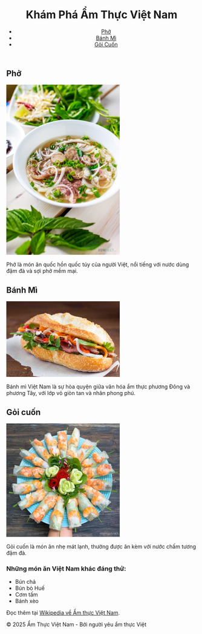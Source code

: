 <!DOCTYPE html>
<html lang="vi">
<head>
    <meta charset="UTF-8">
    <meta name="viewport" content="width=device-width, initial-scale=1.0">
    <title>Ẩm thực Việt Nam</title>
</head>
<body>
    <header>
        <h1>Khám Phá Ẩm Thực Việt Nam</h1>
    <nav>
        <ul>
            <li><a href="#pho">Phở</a></li>
            <li><a href="#banhmi">Bánh Mì</a></li>
            <li><a href="#goicuon">Gỏi Cuốn</a></li>
        </ul>
    </nav>
    </header>
    <main>
        <section id="pho">
            <h2>Phở</h2>
            <img src="vietnamese-pho-bo-800x1200.jpg" alt="Tô phở bò truyền thống với hành lá và nước dùng trong" width="300" height="450">
            <p>Phở là món ăn quốc hồn quốc túy của người Việt, nổi tiếng với nước dùng đậm đà và sợi phở mềm mại.</p>
        </section>
        <section id="banhmi">
            <h2>Bánh Mì</h2>
            <img src="R.jpg" alt="Chiếc bánh mì thịt Việt Nam kèm rau và nước sốt đặc trưng" width="300" height="200">
            <p>Bánh mì Việt Nam là sự hòa quyện giữa văn hóa ẩm thực phương Đông và phương Tây, với lớp vỏ giòn tan và nhân phong phú.</p>
        </section>
        <section id="goicuon">
            <h2>Gỏi cuốn</h2>
            <img src="a_4-1666328801312.jpg" alt="Đĩa gỏi cuốn tươi với tôm, thịt, rau và bún" width="300" height="300">
            <p>Gỏi cuốn là món ăn nhẹ mát lạnh, thường được ăn kèm với nước chấm tương đậm đà.</p>
        </section>
        <h3>Những món ăn Việt Nam khác đáng thử:</h3>
        <ul>
            <li>Bún chả</li>
            <li>Bún bò Huế</li>
            <li>Cơm tấm</li>
            <li>Bánh xèo</li>
        </ul>
        <p>Đọc thêm tại <a href="https://vi.wikipedia.org/wiki/%E1%BA%A8m_th%E1%BB%B1c_Vi%E1%BB%87t_Nam" target="_blank" rel="noopener noreferrer">Wikipedia về Ẩm thực Việt Nam</a>.</p>
    </main>
    <footer>
        <p>&copy; 2025 Ẩm Thực Việt Nam - Bởi người yêu ẩm thực Việt</p>
    </footer>    
</body>
</html>
